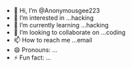 - 👋 Hi, I’m @Anonymousgee223
- 👀 I’m interested in ...hacking
- 🌱 I’m currently learning ...hacking 
- 💞️ I’m looking to collaborate on ...coding
- 📫 How to reach me ...email
- 😄 Pronouns: ...
- ⚡ Fun fact: ...

<!---
Anonymousgee223/Anonymousgee223 is a ✨ special ✨ repository because its `README.md` (this file) appears on your GitHub profile.
You can click the Preview link to take a look at your changes.
--->

